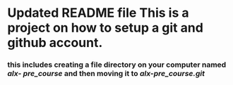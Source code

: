 # Updated README file This is a project on how to setup a git and github account.
### this includes creating a file directory on your computer named *alx- pre_course* and then moving it to *alx-pre_course.git*

